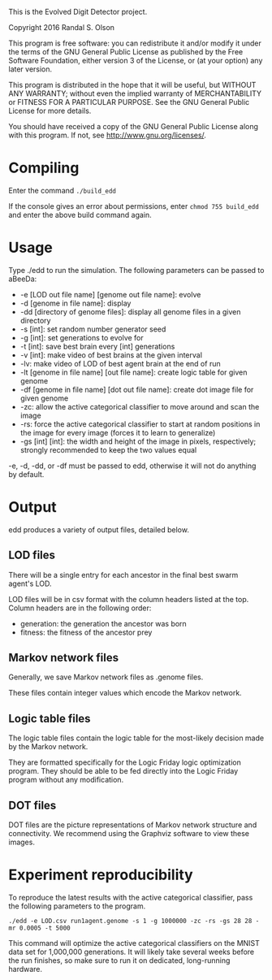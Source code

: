 This is the Evolved Digit Detector project.

Copyright 2016 Randal S. Olson

This program is free software: you can redistribute it and/or modify
it under the terms of the GNU General Public License as published by
the Free Software Foundation, either version 3 of the License, or
(at your option) any later version.

This program is distributed in the hope that it will be useful,
but WITHOUT ANY WARRANTY; without even the implied warranty of
MERCHANTABILITY or FITNESS FOR A PARTICULAR PURPOSE.  See the
GNU General Public License for more details.

You should have received a copy of the GNU General Public License
along with this program.  If not, see <http://www.gnu.org/licenses/>.

# Compiling

Enter the command `./build_edd`

If the console gives an error about permissions, enter `chmod 755 build_edd` and enter the above build command again.

# Usage

Type ./edd to run the simulation. The following parameters can be passed to aBeeDa:

* -e [LOD out file name] [genome out file name]: evolve
* -d [genome in file name]: display 
* -dd [directory of genome files]: display all genome files in a given directory
* -s [int]: set random number generator seed
* -g [int]: set generations to evolve for
* -t [int]: save best brain every [int] generations
* -v [int]: make video of best brains at the given interval
* -lv: make video of LOD of best agent brain at the end of run
* -lt [genome in file name] [out file name]: create logic table for given genome
* -df [genome in file name] [dot out file name]: create dot image file for given genome
* -zc: allow the active categorical classifier to move around and scan the image
* -rs: force the active categorical classifier to start at random positions in the image for every image (forces it to learn to generalize)
* -gs [int] [int]: the width and height of the image in pixels, respectively; strongly recommended to keep the two values equal

-e, -d, -dd, or -df must be passed to edd, otherwise it will not do anything by default.

# Output

edd produces a variety of output files, detailed below.

## LOD files

There will be a single entry for each ancestor in the final best swarm agent's LOD.

LOD files will be in csv format with the column headers listed at the top. Column headers are in the following order:

* generation: the generation the ancestor was born
* fitness: the fitness of the ancestor prey

## Markov network files

Generally, we save Markov network files as .genome files.

These files contain integer values which encode the Markov network.

## Logic table files

The logic table files contain the logic table for the most-likely decision made by the Markov network.

They are formatted specifically for the Logic Friday logic optimization program. They should be able to be fed directly into the Logic Friday program without any modification.

## DOT files

DOT files are the picture representations of Markov network structure and connectivity. We recommend using the Graphviz software to view these images.

# Experiment reproducibility

To reproduce the latest results with the active categorical classifier, pass the following parameters to the program.

```
./edd -e LOD.csv run1agent.genome -s 1 -g 1000000 -zc -rs -gs 28 28 -mr 0.0005 -t 5000
```

This command will optimize the active categorical classifiers on the MNIST data set for 1,000,000 generations. It will likely take several weeks before the run finishes, so make sure to run it on dedicated, long-running hardware.
